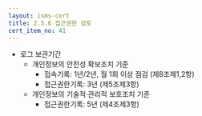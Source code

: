 ```yaml
---
layout: isms-cert
title: 2.5.6 접근권한 검토
cert_item_no: 41
---
```


- 로그 보관기간
  - 개인정보의 안전성 확보조치 기준 
    - 접속기록: 1년/2년, 월 1회 이상 점검 (제8조제1,2항)
    - 접근권한기록: 3년 (제5조제3항)
  - 개인정보의 기술적·관리적 보호조치 기준
    - 접근권한기록: 5년 (제4조제3항)